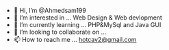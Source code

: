 - 👋 Hi, I’m @Ahmedsam199
- 👀 I’m interested in ... Web Design & Web devlopment 
- 🌱 I’m currently learning ... PHP&MySql and Java GUI
- 💞️ I’m looking to collaborate on ...
- 📫 How to reach me ... hotcav2@gmail.com 

<!---
Ahmedsam199/Ahmedsam199 is a ✨ special ✨ repository because its `README.md` (this file) appears on your GitHub profile.
You can click the Preview link to take a look at your changes.
--->

